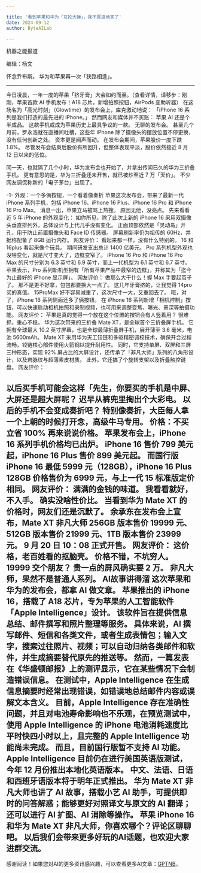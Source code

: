 ```yaml
---

title: '看到苹果和华为「互抡大锤」，我不厚道地笑了'
date: 2024-09-12
author: ByteAILab

---
```


机器之能报道

编辑：杨文

怀念乔布斯。
华为和苹果再一次「狭路相逢」。

---

今日凌晨，一年一度的苹果「挤牙膏」大会如约而至。（查看详情，请移步：刚刚，苹果首款 AI 手机发布！A18 芯片，新增拍照按钮，AirPods 变助听器）
在这场名为「高光时刻」（Glowtime）的发布会上，库克激动地说：
「iPhone 16 系列是我们打造的最先进的 iPhone。」
然而网友和媒体并不买账：
苹果 AI 还是个半成品。
这款手机或成为苹果历史上最具争议的一款。
无聊的发布会。
甚至几个月前，罗永浩就在直播间吐槽，这些年 iPhone 除了摄像头的摆放位置不停更换，没有任何创新之处。
资本更是闻声而动。
在发布会期间，苹果股价一度下跌 1.8%。
尽管发布会结束后股价有所回升，但整体表现平淡，股价依然接近 8 月 12 日以来的低位。

同一天，也就隔了几个小时，华为发布会也开始了，并拿出传闻已久的华为三折叠手机。
更有意思的是，华为三折叠还未开售，就已被炒至近 7 万「天价」。
不少网友调侃称新的「电子茅台」出现了。

-1-
外观：一个多俩按钮，一个看着像奏折
苹果这次发布会，带来了最新一代 iPhone 系列手机，包括 iPhone 16、iPhone 16 Plus、iPhone 16 Pro 和 iPhone 16 Pro Max。
消息一出，苹果立马被骂上热搜。
原因无他，没亮点。
先来看看近 5 年 iPhone 的外观变化：
如你所见，除了此次上新的 iPhone 16 采用双摄像头垂直排列外，总体设计与上代几乎没有变化。
正面顶部依然是「灵动岛」开孔，用于防止前置摄像头和 Face ID 传感器。
屏幕刷新率仍为祖传的 60Hz，并据称配备了 8GB 运行内存。
网友评价：
看起来都一样，没有什么特别的。
16 和 16plus 看起来像个玩具。
期间研发支出总计 1400 亿美元。
Pro 系列机型外观也没啥变化，就是尺寸变大了，边框变窄了。
iPhone 16 Pro 和 iPhone 16 Pro Max 的尺寸分别为 6.3 英寸和 6.9 英寸，而上一代机型为 6.1 英寸和 6.7 英寸。
苹果表示，Pro 系列新机型拥有「所有苹果产品中最窄的边框」，并称其为「迄今为止最好的 iPhone 显示屏」。
网友评价：
做那么大干什么！握 Max 手要起茧子了。
那不是更不好拿，包包都要换大一点了。
这几年牙膏挤的，让我觉得 14pro 买的真值。
15ProMax 好不容易减重了，这次尺寸一大，又重回去了。
哦，对了，iPhone 16 系列侧面还多了俩按钮。
在 iPhone 16 系列新增「相机控制」按钮，可以快速启动相机拍照和录制视频，也可用来调整变焦、曝光、景深等拍摄功能。
网友评价：
苹果是真的觉得一个放在这个位置的按钮会有人竖着用？
很难抓，重心不稳。
华为这次带来的三折叠 Mate XT，是全球首个三折叠屏手机。
它拥有全球最大 10.2 英寸屏幕，也是全球最薄折叠屏手机，展开薄至 3.6 毫米，电池 5600mAh。
Mate XT 采用华为天工铰链和多驱精密调校技术，确保开合过程流畅，铰链核心部件使用火箭钢以提升耐用性。
同时，它支持单屏、双屏和三屏三种形态，实现 92% 屏占比的大屏设计，还传承了「非凡大师」系列的八角形设计，以及岩脉纹与超薄素皮材质。
此外，它还搞了个旋转支架以及折叠触控键盘。
网友评价：

以后买手机可能会这样「先生，你要买的手机是中屏、大屏还是超大屏呢？
迟早从裤兜里掏出个大彩电。
以后的手机不会变成奏折吧？
特别像奏折，大臣每人拿一个上朝的时候打开念，高级牛马专用。
价格：不买立省 100%
再来说说价格。
苹果发布会上，iPhone 16 系列手机价格均已出炉。
iPhone 16 售价 799 美元起，iPhone 16 Plus 售价 899 美元起。
而国行版 iPhone 16 最低 5999 元（128GB），iPhone 16 Plus 128GB 价格售价为 6999 元，与上一代 15 标准版定价相同。
网友评价：
满满的金钱的味道。
我看看就好，不入手。
确实没啥性价比。
当看到华为 Mate XT 的价格时，网友们还是沉默了。
余承东在发布会上宣布，Mate XT 非凡大师 256GB 版本售价 19999 元、512GB 版本售价 21999 元、1TB 版本售价 23999 元。
9 月 20 日 10：08 正式开售。
网友评价：
这价格，老百姓看的抠脑壳。
价格不错，不坑穷人。
19999 交个朋友？
贵一点的屏风确实要 2 万。
非凡大师，果然不是普通人系列。
AI故事讲得溜
这次苹果和华为的发布会，都拿 AI 做文章。
苹果推出的 iPhone 16，搭载了 A18 芯片，专为苹果的人工智能软件「Apple Intelligence」设计。
该软件旨在提供信息总结、邮件撰写和照片整理等服务。
具体来说，AI 撰写邮件、短信和各类文件，或者生成表情包；输入文字，搜索过往照片、视频；可以自动归纳各类邮件和软件，并生成摘要替代原先的推送等。
然而，一篇发表在《华盛顿邮报》上的测评显示，它在某些情况下会制造错误信息。
在测试中，Apple Intelligence 在生成信息摘要时经常出现错误，如错误地总结邮件内容或误解文本含义。
目前，Apple Intelligence 存在准确性问题，并且对电池寿命影响也不乐观，在预览测试中，使用 Apple Intelligence 的 iPhone 电池消耗速度比平时快四小时以上，且完整的 Apple Intelligence 功能尚未完成。
而且，目前国行版暂不支持 AI 功能。
Apple Intelligence 目前仍在进行美国英语版测试，今年 12 月份推出本地化英语版本。
中文、法语、日语和西班牙语版本将于明年正式推出。
华为 Mate XT 非凡大师也讲了 AI 故事，搭载小艺 AI 助手，可提供即时的问答解惑；能够更好对照译文与原文的 AI 翻译；还可以进行 AI 扩图、AI 消除等操作。
苹果 iPhone 16 和华为 Mate XT 非凡大师，你喜欢哪个？评论区聊聊吧。
以后我们会带来更多好玩的AI话题，也欢迎大家进群交流。
---
感谢阅读！如果您对AI的更多资讯感兴趣，可以查看更多AI文章：[GPTNB](https://gptnb.com)。